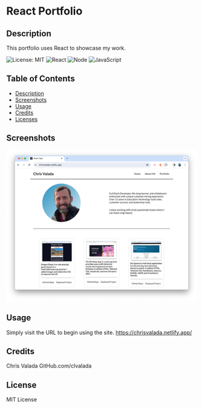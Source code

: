 # React Portfolio

## Description 

This portfolio uses React to showcase my work. 

![License: MIT](https://img.shields.io/badge/License-MIT-orange.svg)
![React](https://img.shields.io/badge/React-blue.svg)
![Node](https://img.shields.io/badge/Node.js-grey.svg)
![JavaScript](https://img.shields.io/badge/JavaScript-yellow.svg)



## Table of Contents

- [Description](#description)
- [Screenshots](#screenshots)
- [Usage](#usage)
- [Credits](#credits)
- [Licenses](#licenses)

## Screenshots
![Portfolio React Component.](public/Screenshot.png)


## Usage
Simply visit the URL to begin using the site. 
https://chrisvalada.netlify.app/


## Credits

Chris Valada
GitHub.com/clvalada

## License

MIT License